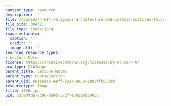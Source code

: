 ```yaml
---
content_type: resource
description: ''
file: /courses/4-614-religious-architecture-and-islamic-cultures-fall-2002/53590fda8d06ab9d372fe79219b24052_3058.jpg
file_size: 304321
file_type: image/jpeg
image_metadata:
  caption: ''
  credit: ''
  image-alt: ''
learning_resource_types:
- Lecture Notes
license: https://creativecommons.org/licenses/by-nc-sa/4.0/
ocw_type: OCWImage
parent_title: Lecture Notes
parent_type: CourseSection
parent_uid: 68abeaab-4eff-532c-e858-18d3ffb567bd
resourcetype: Image
title: 3058.jpg
uid: 53590fda-8d06-ab9d-372f-e79219b24052
---
```

